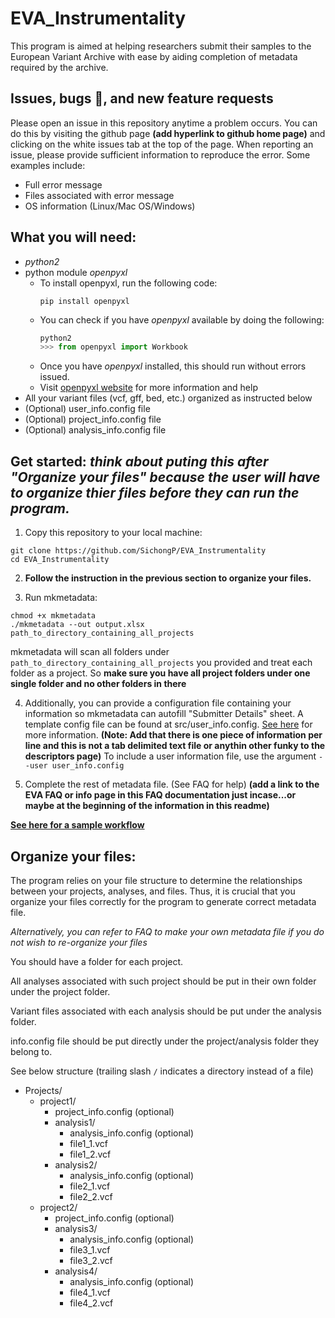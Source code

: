# EVA_Instrumentality
This program is aimed at helping researchers submit their samples to the European Variant Archive with ease by aiding completion of metadata required by the archive.

## Issues, bugs :bug:, and new feature requests
Please open an issue in this repository anytime a problem occurs. You can do this by visiting the github page **(add hyperlink to github home page)** and clicking on the white issues tab at the top of the page. When reporting an issue, please provide sufficient information to reproduce the error. Some examples include:

* Full error message
* Files associated with error message
* OS information (Linux/Mac OS/Windows)

## What you will need:
* *python2*
* python module *openpyxl*
  * To install openpyxl, run the following code:
     ```shell
     pip install openpyxl
     ```
  * You can check if you have *openpyxl* available by doing the following:
    ```python
    python2
    >>> from openpyxl import Workbook
    ```
  * Once you have *openpyxl* installed, this should run without errors issued.
  * Visit [openpyxl website](https://openpyxl.readthedocs.io/en/stable/) for more information and help
* All your variant files (vcf, gff, bed, etc.) organized as instructed below
* (Optional) user_info.config file
* (Optional) project_info.config file
* (Optional) analysis_info.config file


## Get started:  *think about puting this after "Organize your files" because the user will have to organize thier files before they can run the program.*

1. Copy this repository to your local machine:
```shell
git clone https://github.com/SichongP/EVA_Instrumentality
cd EVA_Instrumentality
```

2. **Follow the instruction in the previous section to organize your files.**

3. Run mkmetadata:
```
chmod +x mkmetadata
./mkmetadata --out output.xlsx path_to_directory_containing_all_projects
```
mkmetadata will scan all folders under ```path_to_directory_containing_all_projects``` you provided and treat each folder as a project. So **make sure you have all project folders under one single folder and no other folders in there**

4. Additionally, you can provide a configuration file containing your information so mkmetadata can autofill "Submitter Details" sheet. A template config file can be found at src/user_info.config. [See here](https://github.com/SichongP/EVA_Instrumentality/blob/master/config_guidline.md) for more information. **(Note: Add that there is one piece of information per line and this is not a tab delimited text file or anythin other funky to the descriptors page)**
To include a user information file, use the argument ```--user user_info.config```

5. Complete the rest of metadata file. (See FAQ for help)  **(add a link to the EVA FAQ or info page in this FAQ documentation just incase...or maybe at the beginning of the information in this readme)**

[**See here for a sample workflow**](https://github.com/SichongP/EVA_Instrumentality/blob/master/sample_workflow.md)

## Organize your files:

The program relies on your file structure to determine the relationships between your projects, analyses, and files. Thus, it is crucial that you organize your files correctly for the program to generate correct metadata file.

*Alternatively, you can refer to FAQ to make your own metadata file if you do not wish to re-organize your files*

You should have a folder for each project. 

All analyses associated with such project should be put in their own folder under the project folder. 

Variant files associated with each analysis should be put under the analysis folder.

info.config file should be put directly under the project/analysis folder they belong to.

See below structure (trailing slash ```/``` indicates a directory instead of a file)

* Projects/
  * project1/
    * project_info.config (optional)
    * analysis1/
      * analysis_info.config (optional)
      * file1_1.vcf
      * file1_2.vcf
    * analysis2/
      * analysis_info.config (optional)
      * file2_1.vcf
      * file2_2.vcf
  * project2/
    * project_info.config (optional)
    * analysis3/
      * analysis_info.config (optional)
      * file3_1.vcf
      * file3_2.vcf
    * analysis4/
      * analysis_info.config (optional)
      * file4_1.vcf
      * file4_2.vcf

